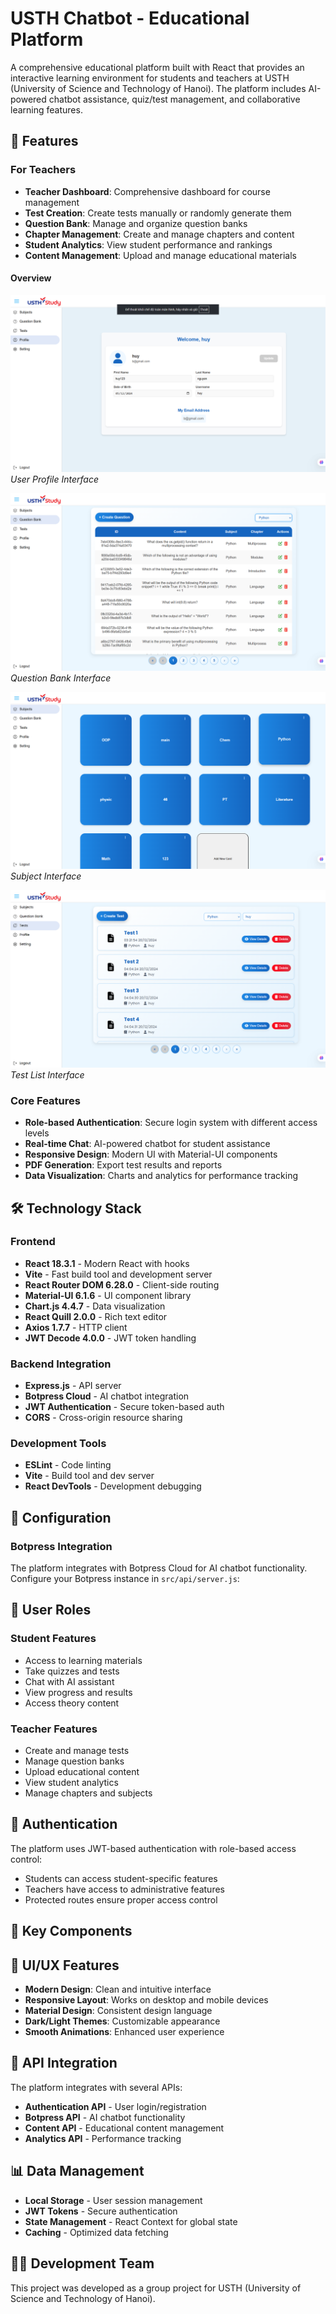 # USTH Chatbot - Educational Platform

A comprehensive educational platform built with React that provides an interactive learning environment for students and teachers at USTH (University of Science and Technology of Hanoi). The platform includes AI-powered chatbot assistance, quiz/test management, and collaborative learning features.

## 🚀 Features
### For Teachers
- **Teacher Dashboard**: Comprehensive dashboard for course management
- **Test Creation**: Create tests manually or randomly generate them
- **Question Bank**: Manage and organize question banks
- **Chapter Management**: Create and manage chapters and content
- **Student Analytics**: View student performance and rankings
- **Content Management**: Upload and manage educational materials

#### Overview
![Profile](src/assets/gitReadme/profile.png)
*User Profile Interface*

![Question Bank](src/assets/gitReadme/questionBank.png)
*Question Bank Interface*

![Subject](src/assets/gitReadme/subject.png)
*Subject Interface*

![Test List](src/assets/gitReadme/testList.png)
*Test List Interface*

### Core Features
- **Role-based Authentication**: Secure login system with different access levels
- **Real-time Chat**: AI-powered chatbot for student assistance
- **Responsive Design**: Modern UI with Material-UI components
- **PDF Generation**: Export test results and reports
- **Data Visualization**: Charts and analytics for performance tracking

## 🛠️ Technology Stack

### Frontend
- **React 18.3.1** - Modern React with hooks
- **Vite** - Fast build tool and development server
- **React Router DOM 6.28.0** - Client-side routing
- **Material-UI 6.1.6** - UI component library
- **Chart.js 4.4.7** - Data visualization
- **React Quill 2.0.0** - Rich text editor
- **Axios 1.7.7** - HTTP client
- **JWT Decode 4.0.0** - JWT token handling

### Backend Integration
- **Express.js** - API server
- **Botpress Cloud** - AI chatbot integration
- **JWT Authentication** - Secure token-based auth
- **CORS** - Cross-origin resource sharing

### Development Tools
- **ESLint** - Code linting
- **Vite** - Build tool and dev server
- **React DevTools** - Development debugging
## 🔧 Configuration

### Botpress Integration
The platform integrates with Botpress Cloud for AI chatbot functionality. Configure your Botpress instance in `src/api/server.js`:

## 👥 User Roles

### Student Features
- Access to learning materials
- Take quizzes and tests
- Chat with AI assistant
- View progress and results
- Access theory content

### Teacher Features
- Create and manage tests
- Manage question banks
- Upload educational content
- View student analytics
- Manage chapters and subjects

## 🔐 Authentication

The platform uses JWT-based authentication with role-based access control:
- Students can access student-specific features
- Teachers have access to administrative features
- Protected routes ensure proper access control

## 📱 Key Components

## 🎨 UI/UX Features

- **Modern Design**: Clean and intuitive interface
- **Responsive Layout**: Works on desktop and mobile devices
- **Material Design**: Consistent design language
- **Dark/Light Themes**: Customizable appearance
- **Smooth Animations**: Enhanced user experience

## 🔄 API Integration

The platform integrates with several APIs:
- **Authentication API** - User login/registration
- **Botpress API** - AI chatbot functionality
- **Content API** - Educational content management
- **Analytics API** - Performance tracking

## 📊 Data Management

- **Local Storage** - User session management
- **JWT Tokens** - Secure authentication
- **State Management** - React Context for global state
- **Caching** - Optimized data fetching

## 👨‍💻 Development Team

This project was developed as a group project for USTH (University of Science and Technology of Hanoi).